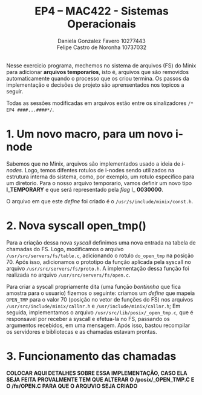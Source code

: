 # <center> EP4 – MAC422 - Sistemas Operacionais

<center> Daniela Gonzalez Favero    10277443 <br>
Felipe Castro de Noronha    10737032 </center>
<br>

Nesse exercicio programa, mechemos no sistema de arquivos (FS) do Minix para adicionar **arquivos temporarios**, isto é, arquivos que são removidos automaticamente quando o processo que os criou termina. Os passos da implementação e decisões de projeto são aprensentados nos topicos a seguir.

Todas as sessões modificadas em arquivos estão entre os sinalizadores `/* EP4 ####...####*/`.

# 1. Um novo macro, para um novo i-node

Sabemos que no Minix, arquivos são implementados usado a ideia de _i-nodes_. Logo, temos difentes rotulos de i-nodes sendo utilizados na estrutura interna do sistema, como, por exemplo, um rotulo especifico para um diretorio. Para o nosso arquivo temporario, vamos definir um novo tipo **I_TEMPORARY** e que será representado pela _flag_ I_ **0030000**.

O arquivo em que este _define_ foi criado é o `/usr/s/include/minix/const.h`.

# 2. Nova syscall open_tmp()

Para a criação dessa nova _syscall_ definimos uma nova entrada na tabela de chamadas do FS. Logo, modificamos o arquivo `/usr/src/servers/fs/table.c`, adicionando o rotulo `do_open_tmp` na posição 70. Após isso, adicionamos o prototipo da função aplicada pela syscall no arquivo `/usr/src/servers/fs/proto.h`. A implementação dessa função foi realizada no arquivo `/usr/src/servers/fs/open.c`.

Para criar a syscall propriamente dita (uma função _bontinnha_ que fica amostra para o usuario) fizemos o seguinte: criamos um _define_ que mapeia `OPEN_TMP` para o valor 70 (posição no vetor de funções do FS) nos arquivos `/usr/src/include/minix/callnr.h` e `/usr/include/minix/callnr.h`; Em seguida, implementamos o arquivo `/usr/src/lib/posix/_open_tmp.c`, que é responsavel por receber a syscall e efetua-la no FS, passando os argumentos recebidos, em uma mensagem. Após isso, bastou recompilar os servidores e bibliotecas e as chamadas estavam prontas.

# 3. Funcionamento das chamadas

**COLOCAR AQUI DETALHES SOBRE ESSA IMPLEMENTAÇÃO, CASO ELA SEJA FEITA**
**PROVALMENTE TEM QUE ALTERAR O /posix/_OPEN_TMP.C E O /fs/OPEN.C PARA QUE O ARQUVIO SEJA CRIADO**
